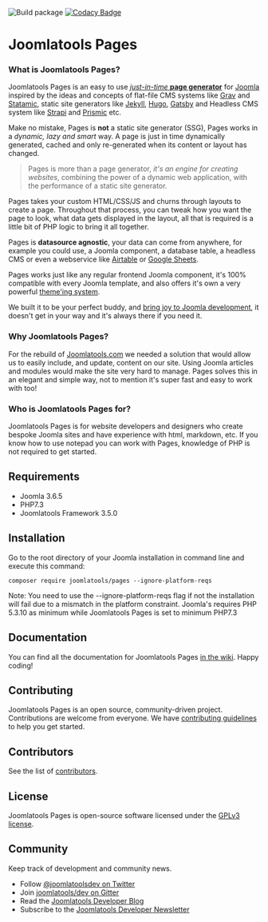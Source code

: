 ![Build package](https://github.com/joomlatools/joomlatools-pages/workflows/Build%20package/badge.svg?branch=master)
[![Codacy Badge](https://app.codacy.com/project/badge/Grade/7ba6e3e1390b488ca40f3d7458332345)](https://www.codacy.com/gh/joomlatools/joomlatools-pages?utm_source=github.com&amp;utm_medium=referral&amp;utm_content=joomlatools/joomlatools-pages&amp;utm_campaign=Badge_Grade)

# Joomlatools Pages

### What is Joomlatools Pages?

Joomlatools Pages is an easy to use [_just-in-time_ **page generator**](https://github.com/joomlatools/joomlatools-pages/discussions/655) for [Joomla](http://www.joomla.org) inspired by the ideas and concepts of flat-file CMS systems like [Grav](https://getgrav.org/) and [Statamic](statamic.com), static site generators like [Jekyll]( https://jekyllrb.com), [Hugo](https://gohugo.io), [Gatsby](https://www.gatsbyjs.org/) and Headless CMS system like [Strapi](https://strapi.io/) and [Prismic](https://prismic.io/) etc. 

Make no mistake, Pages is **not** a static site generator (SSG), Pages works in a _dynamic, lazy and smart_ way. A page is just in time dynamically generated, cached and only re-generated when its content or layout has changed.

> Pages is more than a page generator, _it's an engine for creating websites_, combining the power of a dynamic web application, with the performance of a static site generator. 

Pages takes your custom HTML/CSS/JS and churns through layouts to create a page. Throughout that process, you can tweak how you want the page to look, what data gets displayed in the layout, all that is required is a little bit of PHP logic to bring it all together.

Pages is **datasource agnostic**, your data can come from anywhere, for example you could use, a Joomla component, a database table, a headless CMS or even a webservice like [Airtable](https://airtable.com) or [Google Sheets](https://www.google.com/sheets/about/).

Pages works just like any regular frontend Joomla component, it's 100% compatible with every Joomla template, and also offers it's own a very powerful [theme'ing system](https://github.com/joomlatools/joomlatools-pages/wiki/Themes). 

We built it to be your perfect buddy, and [bring joy to Joomla development](https://github.com/joomlatools/joomlatools-pages/wiki/Developer-Joy), it doesn't get in your way and it's always there if you need it.

### Why Joomlatools Pages?

For the rebuild of [Joomlatools.com](http://joomlatools.com/blog/services/introducing-our-brand-new-website) we needed a solution that would allow us to easily include, and update, content on our site. Using Joomla articles and modules would make the site very hard to manage. Pages solves this in an elegant and simple way, not to mention it's super fast and easy to work with too!

### Who is Joomlatools Pages for?

Joomlatools Pages is for website developers and designers who create bespoke Joomla sites and have experience with html, markdown, etc. If you know how to use notepad you can work with Pages, knowledge of PHP is not required to get started.

## Requirements

* Joomla 3.6.5
* PHP7.3
* Joomlatools Framework 3.5.0

## Installation

Go to the root directory of your Joomla installation in command line and execute this command:

```
composer require joomlatools/pages --ignore-platform-reqs
```

Note: You need to use the --ignore-platform-reqs flag if not the installation will fail due to a mismatch in the platform
constraint. Joomla's requires PHP 5.3.10 as minimum while Joomlatools Pages is set to minimum PHP7.3

## Documentation

You can find all the documentation for Joomlatools Pages [in the wiki](https://github.com/joomlatools/joomlatools-pages/wiki). Happy coding!

## Contributing

Joomlatools Pages is an open source, community-driven project. Contributions are welcome from everyone. 
We have [contributing guidelines](CONTRIBUTING.md) to help you get started.

## Contributors

See the list of [contributors](https://github.com/joomlatools/joomlatools-pages/contributors).

## License

Joomlatools Pages is open-source software licensed under the [GPLv3 license](LICENSE.txt).

## Community

Keep track of development and community news.

* Follow [@joomlatoolsdev on Twitter](https://twitter.com/joomlatoolsdev)
* Join [joomlatools/dev on Gitter](http://gitter.im/joomlatools/dev)
* Read the [Joomlatools Developer Blog](https://www.joomlatools.com/developer/blog/)
* Subscribe to the [Joomlatools Developer Newsletter](https://www.joomlatools.com/developer/newsletter/)
